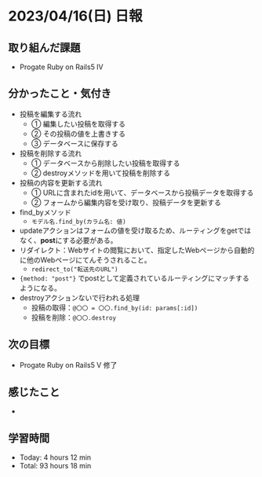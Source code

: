 # 2023/04/16(日) 日報
## 取り組んだ課題
- Progate Ruby on Rails5 Ⅳ

## 分かったこと・気付き
- 投稿を編集する流れ
  - ① 編集したい投稿を取得する
  - ② その投稿の値を上書きする
  - ③ データベースに保存する
- 投稿を削除する流れ
  - ① データベースから削除したい投稿を取得する
  - ② destroyメソッドを用いて投稿を削除する
- 投稿の内容を更新する流れ
  - ① URLに含まれたidを用いて、データベースから投稿データを取得する
  - ② フォームから編集内容を受け取り、投稿データを更新する
- find_byメソッド
  - `モデル名.find_by(カラム名: 値)`
- updateアクションはフォームの値を受け取るため、ルーティングをgetではなく、**post**にする必要がある。
- リダイレクト：Webサイトの閲覧において、指定したWebページから自動的に他のWebページにてんそうされること。
  - `redirect_to("転送先のURL")`
- `{method: "post"}` でpostとして定義されているルーティングにマッチするようになる。
- destroyアクションないで行われる処理
  - 投稿の取得：`@〇〇 = 〇〇.find_by(id: params[:id])`
  - 投稿を削除：`@〇〇.destroy`

## 次の目標
- Progate Ruby on Rails5 Ⅴ 修了

## 感じたこと
- 

## 学習時間
- Today:  4 hours 12 min
- Total: 93 hours 18 min
